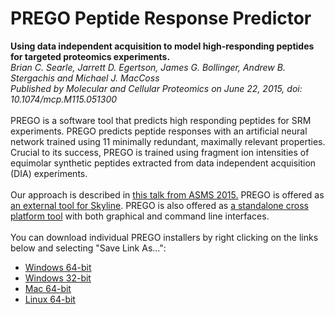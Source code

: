 # PREGO Peptide Response Predictor
<b>Using data independent acquisition to model high-responding peptides for targeted proteomics experiments.</b><br>
<i>Brian C. Searle, Jarrett D. Egertson, James G. Bollinger, Andrew B. Stergachis and Michael J. MacCoss<br>
Published by Molecular and Cellular Proteomics on June 22, 2015, doi: 10.1074/mcp.M115.051300</i><br>
<br>
PREGO is a software tool that predicts high responding peptides for SRM experiments. PREGO predicts peptide responses with an artificial neural network trained using 11 minimally redundant, maximally relevant properties. Crucial to its success, PREGO is trained using fragment ion intensities of equimolar synthetic peptides extracted from data independent acquisition (DIA) experiments. <br>
<br>
Our approach is described in <a href="https://github.com/briansearle/intensity_predictor/blob/master/asms%20talk%202015%20with%20annotations.pdf">this talk from ASMS 2015.</a>
PREGO is offered as <a href="https://brendanx-uw1.gs.washington.edu/labkey/skyts/home/software/Skyline/tools/details.view?name=Prego">an external tool for Skyline</a>. 
PREGO is also offered as <a href="https://github.com/briansearle/intensity_predictor/tree/master/installers">a standalone cross platform tool</a> with both graphical and command line interfaces.<br>
<br>
You can download individual PREGO installers by right clicking on the links below and selecting "Save Link As...":
<ul>
  <li><a href="https://github.com/briansearle/intensity_predictor/blob/master/installers/PREGO_windows-x64_0_1_2.exe?raw=true">Windows 64-bit</a></li>
  <li><a href="https://github.com/briansearle/intensity_predictor/blob/master/installers/PREGO_windows_0_1_2.exe?raw=true">Windows 32-bit</a></li>
  <li><a href="https://github.com/briansearle/intensity_predictor/blob/master/installers/PREGO_macos_0_1_2.dmg?raw=true">Mac 64-bit</a></li>
  <li><a href="https://github.com/briansearle/intensity_predictor/blob/master/installers/PREGO_unix_0_1_2.sh?raw=true">Linux 64-bit</a></li>
</ul>
